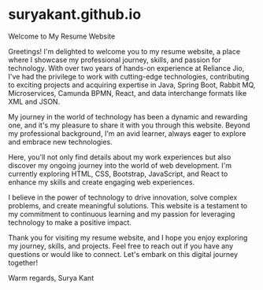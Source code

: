 # suryakant.github.io
Welcome to My Resume Website

Greetings! I'm delighted to welcome you to my resume website, a place where I showcase my professional journey, skills, and passion for technology. With over two years of hands-on experience at Reliance Jio, I've had the privilege to work with cutting-edge technologies, contributing to exciting projects and acquiring expertise in Java, Spring Boot, Rabbit MQ, Microservices, Camunda BPMN, React, and data interchange formats like XML and JSON.

My journey in the world of technology has been a dynamic and rewarding one, and it's my pleasure to share it with you through this website. Beyond my professional background, I'm an avid learner, always eager to explore and embrace new technologies.

Here, you'll not only find details about my work experiences but also discover my ongoing journey into the world of web development. I'm currently exploring HTML, CSS, Bootstrap, JavaScript, and React to enhance my skills and create engaging web experiences.

I believe in the power of technology to drive innovation, solve complex problems, and create meaningful solutions. This website is a testament to my commitment to continuous learning and my passion for leveraging technology to make a positive impact.

Thank you for visiting my resume website, and I hope you enjoy exploring my journey, skills, and projects. Feel free to reach out if you have any questions or would like to connect. Let's embark on this digital journey together!

Warm regards,
Surya Kant
